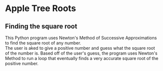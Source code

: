 # Apple Tree Roots

## Finding the square root

This Python program uses Newton's Method of Successive Approximations to find the square root of any number.  
The user is aked to give a positive number and guess what the square root of the number is.  Based off of the user's guess, the program uses Newton's Method to run a loop that eventually finds a very accurate square root of the positive number.
